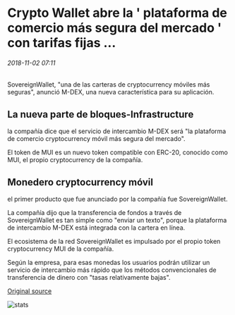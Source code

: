 # Crypto Wallet abre la ' plataforma de comercio más segura del mercado ' con tarifas fijas ...

###### 2018-11-02 07:11

SovereignWallet, "una de las carteras de cryptocurrency móviles más seguras", anunció M-DEX, una nueva característica para su aplicación.

## La nueva parte de bloques-Infrastructure

la compañía dice que el servicio de intercambio M-DEX será "la plataforma de comercio cryptocurrency móvil más segura del mercado".

El token de MUI es un nuevo token compatible con ERC-20, conocido como MUI, el propio cryptocurrency de la compañía.

## Monedero cryptocurrency móvil

el primer producto que fue anunciado por la compañía fue SovereignWallet.

La compañía dijo que la transferencia de fondos a través de SovereignWallet es tan simple como "enviar un texto", porque la plataforma de intercambio M-DEX está integrada con la cartera en línea.

El ecosistema de la red SovereignWallet es impulsado por el propio token cryptocurrency MUI de la compañía.

Según la empresa, para esas monedas los usuarios podrán utilizar un servicio de intercambio más rápido que los métodos convencionales de transferencia de dinero con "tasas relativamente bajas".

[Original source](https://cointelegraph.com/news/crypto-wallet-opens-most-secure-trading-platform-on-the-market-with-fixed-rates)

![stats](https://c.statcounter.com/11760860/0/a89fa40b/1/ "stats")